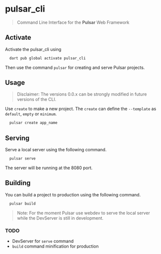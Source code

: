 # pulsar_cli

> Command Line Interface for the **Pulsar** Web Framework

## Activate

Activate the pulsar_cli using

```bash
  dart pub global activate pulsar_cli
```

Then use the command `pulsar` for creating and serve Pulsar projects.

## Usage

> Disclaimer: The versions 0.0.x can be strongly modified in future versions of the CLI.

Use `create` to make a new project. The `create` can define the `--template` as `default`, `empty` or `minimum`.

```bash
  pulsar create app_name
```

## Serving

Serve a local server using the following command.
```bash
  pulsar serve
```
The server will be running at the 8080 port.

## Building

You can build a project to production using the following command.
```bash
  pulsar build
```

> Note: For the moment Pulsar use webdev to serve the local server while the DevServer is still in development.

### TODO

- DevServer for `serve` command
- `build` command minification for production
